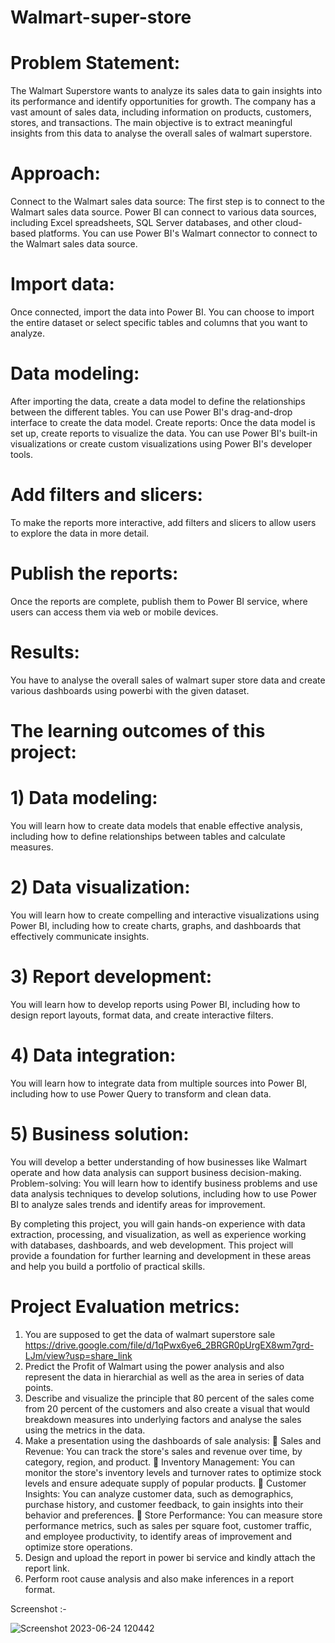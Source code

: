 # Walmart-super-store


# Problem Statement:
The Walmart Superstore wants to analyze its sales data to gain insights into its performance and identify opportunities for growth. The company has a vast amount of sales data, including information on products, customers, stores, and transactions. The main objective is to extract meaningful insights from this data to analyse the overall sales of walmart superstore.


# Approach:
Connect to the Walmart sales data source: The first step is to connect to the Walmart sales data source. Power BI can connect to various data sources, including Excel spreadsheets, SQL Server databases, and other cloud-based platforms. You can use Power BI's Walmart connector to connect to the Walmart sales data source.
# Import data:
Once connected, import the data into Power BI. You can choose to import the entire dataset or select specific tables and columns that you want to analyze.
# Data modeling:
After importing the data, create a data model to define the relationships between the different tables. You can use Power BI's drag-and-drop interface to create the data model.
Create reports: Once the data model is set up, create reports to visualize the data. You can use Power BI's built-in visualizations or create custom visualizations using Power BI's developer tools.
# Add filters and slicers:
To make the reports more interactive, add filters and slicers to allow users to explore the data in more detail.
# Publish the reports:
Once the reports are complete, publish them to Power BI service, where users can access them via web or mobile devices.

# Results:
You have to analyse the overall sales of walmart super store data and create various dashboards using powerbi with the given dataset.

# The learning outcomes of this project:
# 1) Data modeling:
You will learn how to create data models that enable effective analysis, including how to define relationships between tables and calculate measures.
# 2) Data visualization:
You will learn how to create compelling and interactive visualizations using Power BI, including how to create charts, graphs, and dashboards that effectively communicate insights.
# 3) Report development:
You will learn how to develop reports using Power BI, including how to design report layouts, format data, and create interactive filters.
# 4) Data integration:
You will learn how to integrate data from multiple sources into Power BI, including how to use Power Query to transform and clean data.
# 5) Business solution:
You will develop a better understanding of how businesses like Walmart operate and how data analysis can support business decision-making.
Problem-solving: You will learn how to identify business problems and use data analysis techniques to develop solutions, including how to use Power BI to analyze sales trends and identify areas for improvement.

By completing this project, you will gain hands-on experience with data extraction, processing, and visualization, as well as experience working with databases, dashboards, and web development. This project will provide a foundation for further learning and development in these areas and help you build a portfolio of practical skills.


# Project Evaluation metrics:
1) You are supposed to get the data of walmart superstore sale
https://drive.google.com/file/d/1qPwx6ye6_2BRGR0pUrgEX8wm7grd-LJm/view?usp=share_link
2) Predict the Profit of Walmart using the power analysis and also represent the data in hierarchial as well as the area in series of data points.
3) Describe and visualize the principle that 80 percent of the sales come from 20 percent of the customers and also create a visual that would breakdown measures into underlying factors and analyse the sales using the metrics in the data.
4) Make a presentation using the dashboards of sale analysis:
     Sales and Revenue: You can track the store's sales and revenue over time, by category, region, and product.
     Inventory Management: You can monitor the store's inventory levels and turnover rates to optimize stock levels and ensure adequate supply of popular products.
     Customer Insights: You can analyze customer data, such as demographics, purchase history, and customer feedback, to gain insights into their behavior and preferences.
     Store Performance: You can measure store performance metrics, such as sales per square foot, customer traffic, and employee productivity, to identify areas of improvement and optimize store operations.
5) Design and upload the report in power bi service and kindly attach the report link.
6) Perform root cause analysis and also make inferences in a report format.


Screenshot :-

![Screenshot 2023-06-24 120442](https://github.com/moa4fo/Walmart-super-store/assets/116834500/342e3f62-4fa0-480e-9f11-9b095a333f84)
